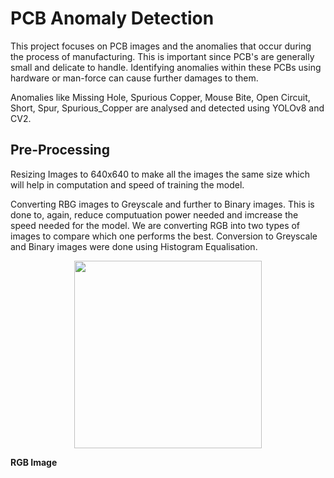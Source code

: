 # PCB Anomaly Detection

This project focuses on PCB images and the anomalies that occur during the process of manufacturing. This is important since PCB's are generally small and delicate to handle. Identifying anomalies within these PCBs using hardware or man-force can cause further damages to them.

Anomalies like Missing Hole, Spurious Copper, Mouse Bite, Open Circuit, Short, Spur, Spurious_Copper are analysed and detected using YOLOv8 and CV2.

## Pre-Processing

Resizing Images to 640x640 to make all the images the same size which will help in computation and speed of training the model.

Converting RBG images to Greyscale and further to Binary images. This is done to, again, reduce computuation power needed and imcrease the speed needed for the model. We are converting RGB into two types of images to compare which one performs the best. Conversion to Greyscale and Binary images were done using Histogram Equalisation.

<p align="center">
  <img src="https://github.com/user-attachments/assets/e4b8293d-1eca-4774-83c4-5e5725c5a86a" width="300">
</p>

**RGB Image**




